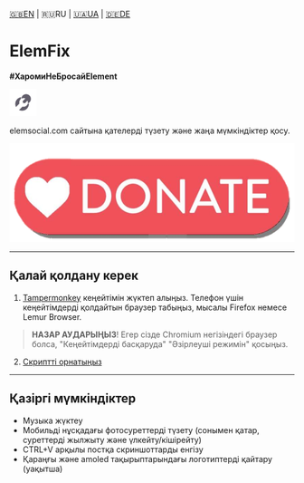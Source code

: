 [🇬🇧EN](https://github.com/Erinator-Lab/elemfix/) | 🇷🇺RU | [🇺🇦UA](https://github.com/Erinator-Lab/elemfix/blob/main/md_lang/UA.md) | [🇩🇪DE](https://github.com/Erinator-Lab/elemfix/blob/main/md_lang/DE.md)

# ElemFix

**#ХаромиНеБросайElement**

![icon](https://raw.githubusercontent.com/Erinator-Lab/elemfix/refs/heads/main/md_content/icon.png)

elemsocial.com сайтына қателерді түзету және жаңа мүмкіндіктер қосу.

[![donate](https://raw.githubusercontent.com/Erinator-Lab/elemfix/refs/heads/main/md_content/donate.png)](https://github.com/Erinator-Lab/Erinator-Lab?tab=readme-ov-file#%D0%B4%D0%BE%D0%BD%D0%B0%D1%82donate)

---
## Қалай қолдану керек
1) [Tampermonkey](https://tampermonkey.net/) кеңейтімін жүктеп алыңыз. Телефон үшін кеңейтімдерді қолдайтын браузер табыңыз, мысалы Firefox немесе Lemur Browser.
>**НАЗАР АУДАРЫҢЫЗ**! Егер сізде Chromium негізіндегі браузер болса, "Кеңейтімдерді басқаруда" "Әзірлеуші режимін" қосыңыз.
2) [Скриптті орнатыңыз](https://raw.githubusercontent.com/Erinator-Lab/elemfix/refs/heads/main/ElemFix.user.js)
---
## Қазіргі мүмкіндіктер
* Музыка жүктеу
* Мобильді нұсқадағы фотосуреттерді түзету (сонымен қатар, суреттерді жылжыту және үлкейту/кішірейту)
* CTRL+V арқылы постқа скриншоттарды енгізу
* Қараңғы және amoled тақырыптарындағы логотиптерді қайтару (уақытша)
